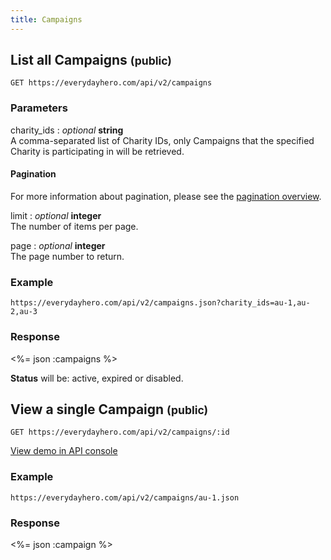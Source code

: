 ```yaml
---
title: Campaigns
---
```

## List all Campaigns <small>(public)</small>

    GET https://everydayhero.com/api/v2/campaigns

### Parameters

charity_ids : _optional_ **string**<br/>
A comma-separated list of Charity IDs, only Campaigns that the specified Charity is participating in will be retrieved.

#### Pagination

For more information about pagination, please see the [pagination
overview](/overview/#pagination).

limit : _optional_ **integer**<br/>
The number of items per page.

page : _optional_ **integer**<br/>
The page number to return.

### Example

    https://everydayhero.com/api/v2/campaigns.json?charity_ids=au-1,au-2,au-3

### Response

<%= json :campaigns %>

**Status** will be: active, expired or disabled.

## View a single Campaign <small>(public)</small>

    GET https://everydayhero.com/api/v2/campaigns/:id

[View demo in API console](/console/?query=campaigns/au-0.json) 

### Example

    https://everydayhero.com/api/v2/campaigns/au-1.json

### Response

<%= json :campaign %>
